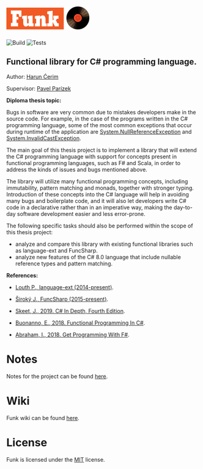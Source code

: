 
<h1 style="color:#f15a24; font-family:Roboto"><img src="Files/funk.png" width="150"/> <img src="Files/vinyl.png" width="60"/></h1>

![Build](https://github.com/cerimharun/Funk/workflows/Build/badge.svg)
![Tests](https://github.com/cerimharun/Funk/workflows/Tests/badge.svg)

## Functional library for C# programming language.

Author: [Harun Ćerim](https://cz.linkedin.com/in/haruncerim)

Supervisor: [Pavel Parízek](https://d3s.mff.cuni.cz/people/pavelparizek/)

**Diploma thesis topic:**

Bugs in software are very common due to mistakes developers make in the source code. For example, in the case of the programs written in the C# programming language, some of the most common exceptions that occur during runtime of the application are [System.NullReferenceException](https://docs.microsoft.com/en-us/dotnet/api/system.nullreferenceexception?view=netframework-4.8) and [System.InvalidCastException](https://docs.microsoft.com/en-us/dotnet/api/system.invalidcastexception?view=netframework-4.8). 

The main goal of this thesis project is to implement a library that will extend the C# programming language with support for concepts present in functional programming languages, such as F# and Scala, in order to address the kinds of issues and bugs mentioned above. 

The library will utilize many functional programming concepts, including immutability, pattern matching and monads, together with stronger typing. Introduction of these concepts into the C# language will help in avoiding many bugs and boilerplate code, and it will also let developers write C# code in a declarative rather than in an imperative way, making the day-to-day software development easier and less error-prone.


The following specific tasks should also be performed within the scope of this thesis project:
- analyze and compare this library with existing functional libraries such as language-ext and FuncSharp.
- analyze new features of the C# 8.0 language that include nullable reference types and pattern matching.


**References:**

- [Louth P., language-ext (2014-present)](https://github.com/louthy/language-ext).

- [Široký J., FuncSharp (2015-present)](https://github.com/siroky/FuncSharp).

- [Skeet, J., 2019. C# In Depth, Fourth Edition](https://www.manning.com/books/c-sharp-in-depth-fourth-edition).

- [Buonanno, E., 2018. Functional Programming In C#](https://www.manning.com/books/functional-programming-in-c-sharp).

- [Abraham, I., 2018. Get Programming With F#](https://www.manning.com/books/get-programming-with-f-sharp).

# Notes

Notes for the project can be found [here](/Files/notes.md).

# Wiki

Funk wiki can be found [here](https://github.com/cerimharun/Funk/wiki).

# License

Funk is licensed under the [MIT](/Files/license.txt) license.
